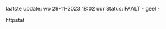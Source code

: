 laatste update: 
wo 29-11-2023 18:02   uur 
Status: FAALT - geel - 
<div class="service Y">httpstat</div>